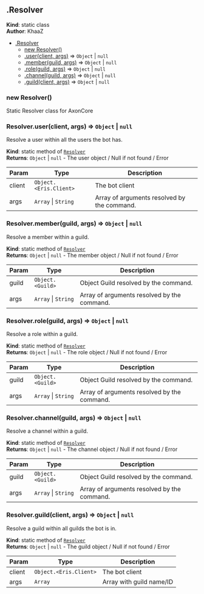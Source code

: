 <a name="Resolver"></a>

## .Resolver
**Kind**: static class  
**Author**: KhaaZ  

* [.Resolver](#Resolver)
    * [new Resolver()](#new_Resolver_new)
    * [.user(client, args)](#Resolver.user) ⇒ <code>Object</code> \| <code>null</code>
    * [.member(guild, args)](#Resolver.member) ⇒ <code>Object</code> \| <code>null</code>
    * [.role(guild, args)](#Resolver.role) ⇒ <code>Object</code> \| <code>null</code>
    * [.channel(guild, args)](#Resolver.channel) ⇒ <code>Object</code> \| <code>null</code>
    * [.guild(client, args)](#Resolver.guild) ⇒ <code>Object</code> \| <code>null</code>

<a name="new_Resolver_new"></a>

### new Resolver()
Static Resolver class for AxonCore

<a name="Resolver.user"></a>

### Resolver.user(client, args) ⇒ <code>Object</code> \| <code>null</code>
Resolve a user within all the users the bot has.

**Kind**: static method of [<code>Resolver</code>](#Resolver)  
**Returns**: <code>Object</code> \| <code>null</code> - The user object / Null if not found / Error  

| Param | Type | Description |
| --- | --- | --- |
| client | <code>Object.&lt;Eris.Client&gt;</code> | The bot client |
| args | <code>Array</code> \| <code>String</code> | Array of arguments resolved by the command. |

<a name="Resolver.member"></a>

### Resolver.member(guild, args) ⇒ <code>Object</code> \| <code>null</code>
Resolve a member within a guild.

**Kind**: static method of [<code>Resolver</code>](#Resolver)  
**Returns**: <code>Object</code> \| <code>null</code> - The member object / Null if not found / Error  

| Param | Type | Description |
| --- | --- | --- |
| guild | <code>Object.&lt;Guild&gt;</code> | Object Guild resolved by the command. |
| args | <code>Array</code> \| <code>String</code> | Array of arguments resolved by the command. |

<a name="Resolver.role"></a>

### Resolver.role(guild, args) ⇒ <code>Object</code> \| <code>null</code>
Resolve a role within a guild.

**Kind**: static method of [<code>Resolver</code>](#Resolver)  
**Returns**: <code>Object</code> \| <code>null</code> - The role object / Null if not found / Error  

| Param | Type | Description |
| --- | --- | --- |
| guild | <code>Object.&lt;Guild&gt;</code> | Object Guild resolved by the command. |
| args | <code>Array</code> \| <code>String</code> | Array of arguments resolved by the command. |

<a name="Resolver.channel"></a>

### Resolver.channel(guild, args) ⇒ <code>Object</code> \| <code>null</code>
Resolve a channel within a guild.

**Kind**: static method of [<code>Resolver</code>](#Resolver)  
**Returns**: <code>Object</code> \| <code>null</code> - The channel object / Null if not found / Error  

| Param | Type | Description |
| --- | --- | --- |
| guild | <code>Object.&lt;Guild&gt;</code> | Object Guild resolved by the command. |
| args | <code>Array</code> \| <code>String</code> | Array of arguments resolved by the command. |

<a name="Resolver.guild"></a>

### Resolver.guild(client, args) ⇒ <code>Object</code> \| <code>null</code>
Resolve a guild within all guilds the bot is in.

**Kind**: static method of [<code>Resolver</code>](#Resolver)  
**Returns**: <code>Object</code> \| <code>null</code> - The guild object / Null if not found / Error  

| Param | Type | Description |
| --- | --- | --- |
| client | <code>Object.&lt;Eris.Client&gt;</code> | The bot client |
| args | <code>Array</code> | Array with guild name/ID |

